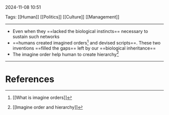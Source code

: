 2024-11-08 10:51

Tags: [[Human]] [[Politics]] [[Culture]] [[Management]]

---

- Even when they ==lacked the biological instincts== necessary to sustain such networks
-  ==humans created imagined orders[^2] and devised scripts==. These two inventions ==filled the gaps== left by our ==biological inheritance==
- The imagine order help human to create hierarchy[^1]

---
# References

[^1]: [[Imagine order and hierarchy]]
[^2]: [[What is imagine orders]]